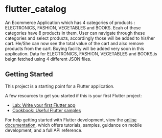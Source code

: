 # flutter_catalog

An Ecommerce Application which has 4 categories of products : ELECTRONICS, FASHION, VEGETABLES and BOOKS.
Ecah of these categories have 8 products in them.
User can navigate through these categories and select products, accordingly those will be added to his/her cart. 
He/She can now see the total value of the cart and also remove products from the cart.
Buying facility will be added very soon in this application.
Data for ELECTRONICS, FASHION, VEGETABLES and BOOKS,is beign fetched using 4 different JSON files.
## Getting Started

This project is a starting point for a Flutter application.

A few resources to get you started if this is your first Flutter project:

- [Lab: Write your first Flutter app](https://docs.flutter.dev/get-started/codelab)
- [Cookbook: Useful Flutter samples](https://docs.flutter.dev/cookbook)

For help getting started with Flutter development, view the
[online documentation](https://docs.flutter.dev/), which offers tutorials,
samples, guidance on mobile development, and a full API reference.
